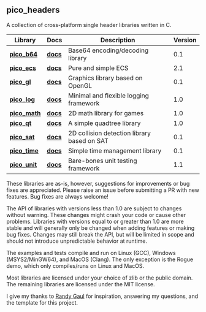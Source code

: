 pico_headers
--------------------------------------------------------------------------------
A collection of cross-platform single header libraries written in C. 


Library | Docs | Description | Version
------- | -----| ------------| -------
**[pico_b64](pico_b64.h)**   | **[docs](https://empyreanx.github.io/docs/ph/pico__b64_8h.html)**  | Base64 encoding/decoding library            | 0.1
**[pico_ecs](pico_ecs.h)**   | **[docs](https://empyreanx.github.io/docs/ph/pico__ecs_8h.html)**  | Pure and simple ECS                         | 2.1
**[pico_gl](pico_gl.h)**     | **[docs](https://empyreanx.github.io/docs/ph/pico__gl_8h.html)**   | Graphics library based on OpenGL            | 0.1
**[pico_log](pico_log.h)**   | **[docs](https://empyreanx.github.io/docs/ph/pico__log_8h.html)**  | Minimal and flexible logging framework      | 1.0
**[pico_math](pico_math.h)** | **[docs](https://empyreanx.github.io/docs/ph/pico__math_8h.html)** | 2D math library for games                   | 1.0
**[pico_qt](pico_qt.h)**     | **[docs](https://empyreanx.github.io/docs/ph/pico__qt_8h.html)**   | A simple quadtree library                   | 1.0
**[pico_sat](pico_sat.h)**   | **[docs](https://empyreanx.github.io/docs/ph/pico__sat_8h.html)**  | 2D collision detection library based on SAT | 0.1
**[pico_time](pico_time.h)** | **[docs](https://empyreanx.github.io/docs/ph/pico__time_8h.html)** | Simple time management library              | 0.1
**[pico_unit](pico_unit.h)** | **[docs](https://empyreanx.github.io/docs/ph/pico__unit_8h.html)** | Bare-bones unit testing framework           | 1.1

These libraries are as-is, however, suggestions for improvements or bug fixes are appreciated. Please raise an issue before submitting a PR with new features. Bug fixes are always welcome!

The API of libraries with versions less than 1.0 are subject to changes without warning. These changes might crash your code or cause other problems. Libraries with versions equal to or greater than 1.0 are more stable and will generally only be changed when adding features or making bug fixes. Changes may still break the API, but will be limited in scope and should not introduce unpredictable behavior at runtime.

The examples and tests compile and run on Linux (GCC), Windows (MSYS2/MinGW64), and MacOS (Clang). The only exception is the Rogue demo, which only compiles/runs on Linux and MacOS.

Most libraries are licensed under your choice of zlib or the public domain. The remaining libraries are licensed under the MIT license.

I give my thanks to [Randy Gaul](https://github.com/RandyGaul) for inspiration, answering my questions, and the template for this project.
